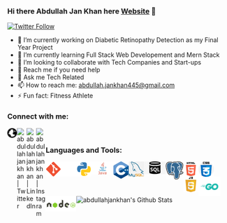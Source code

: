 ### Hi there Abdullah Jan Khan here [Website] 👋

[![Twitter Follow](https://img.shields.io/twitter/follow/AbdullahJanKha5?color=1DA1F2&logo=twitter&style=for-the-badge)](https://twitter.com/intent/follow?original_referer=https%3A%2F%2Fgithub.com%2FAbdullahJanKha5&screen_name=AbdullahJanKha5)

- 🔭 I’m currently working on Diabetic Retinopathy Detection as my Final Year Project
- 🌱 I’m currently learning Full Stack Web Developement and Mern Stack
- 👯 I’m looking to collaborate with Tech Companies and Start-ups
- 🤔 Reach me if you need help
- 💬 Ask me Tech Related
- 📫 How to reach me: abdullah.jankhan445@gmail.com
- ⚡ Fun fact: Fitness Athlete

### Connect with me:

[<img align="left" alt="abdullahjankhan.com" width="22px" src="https://raw.githubusercontent.com/iconic/open-iconic/master/svg/globe.svg" />][website]
[<img align="left" alt="abdullahjankhan | Twitter" width="22px" src="https://cdn.jsdelivr.net/npm/simple-icons@v3/icons/twitter.svg" />][twitter]
[<img align="left" alt="abdullahjankhan | LinkedIn" width="22px" src="https://cdn.jsdelivr.net/npm/simple-icons@v3/icons/linkedin.svg" />][linkedin]
[<img align="left" alt="abdullahjankhan | Instagram" width="22px" src="https://cdn.jsdelivr.net/npm/simple-icons@v3/icons/instagram.svg" />][instagram]

<br />

### Languages and Tools:

<img align="left" alt="Git" width="35px" src="https://github.com/AbdullahJanKhan/AbdullahJanKhan/blob/master/icons/git.png" />
<img align="left" alt="GitHub" width="35px" src="https://github.com/AbdullahJanKhan/AbdullahJanKhan/blob/master/icons/github.png" />
<img align="left" alt="Python" width="35px" src="https://github.com/AbdullahJanKhan/AbdullahJanKhan/blob/master/icons/python.webp" />
<img align="left" alt="Java" width="50px" src="https://github.com/AbdullahJanKhan/AbdullahJanKhan/blob/master/icons/java.jpeg" />
<img align="left" alt="c++" width="35px" src="https://github.com/AbdullahJanKhan/AbdullahJanKhan/blob/master/icons/cplusplus.png" />
<img align="left" alt="mySQL" width="35px" src="https://github.com/AbdullahJanKhan/AbdullahJanKhan/blob/master/icons/mysql.png" />
<img align="left" alt="SQL" width="50px" src="https://github.com/AbdullahJanKhan/AbdullahJanKhan/blob/master/icons/sql.jpg" />
<img align="left" alt="PostgresSQL" width="40px" src="https://github.com/AbdullahJanKhan/AbdullahJanKhan/blob/master/icons/postgres.png" />
<img align="left" alt="HTML" width="35px" src="https://github.com/AbdullahJanKhan/AbdullahJanKhan/blob/master/icons/html.png" />
<img align="left" alt="CSS" width="35px" src="https://github.com/AbdullahJanKhan/AbdullahJanKhan/blob/master/icons/css.png" />
<img align="left" alt="JS" width="35px" src="https://github.com/AbdullahJanKhan/AbdullahJanKhan/blob/master/icons/javascript.webp" />
<img align="left" alt="GO Lang" width="50px" src="https://github.com/AbdullahJanKhan/AbdullahJanKhan/blob/master/icons/go.png" />
<img align="left" alt="NodeJS" width="70px" src="https://github.com/AbdullahJanKhan/AbdullahJanKhan/blob/master/icons/nodejs.svg" />

<br />

[website]: https://github.com/ABDULLAHJANKHAN
[twitter]: https://twitter.com/AbdullahJanKha5
[instagram]: https://instagram.com/abdullahjan98
[linkedin]: https://linkedin.com/in/abdullah-jan

<br />

<img align="left" alt="abdullahjankhan's Github Stats" src="https://github-readme-stats.vercel.app/api?username=AbdullahJanKhan&show_icons=true&theme=radical" />
